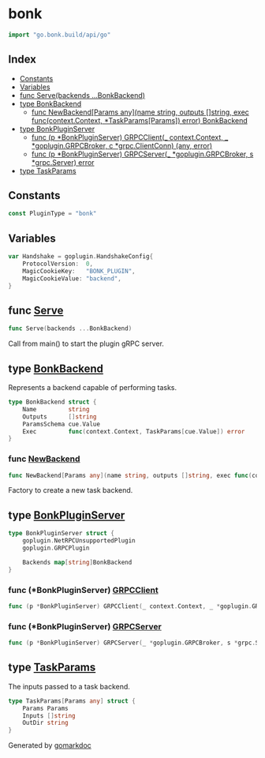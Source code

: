 <!-- Code generated by gomarkdoc. DO NOT EDIT -->

# bonk

```go
import "go.bonk.build/api/go"
```

## Index

- [Constants](<#constants>)
- [Variables](<#variables>)
- [func Serve\(backends ...BonkBackend\)](<#Serve>)
- [type BonkBackend](<#BonkBackend>)
  - [func NewBackend\[Params any\]\(name string, outputs \[\]string, exec func\(context.Context, \*TaskParams\[Params\]\) error\) BonkBackend](<#NewBackend>)
- [type BonkPluginServer](<#BonkPluginServer>)
  - [func \(p \*BonkPluginServer\) GRPCClient\(\_ context.Context, \_ \*goplugin.GRPCBroker, c \*grpc.ClientConn\) \(any, error\)](<#BonkPluginServer.GRPCClient>)
  - [func \(p \*BonkPluginServer\) GRPCServer\(\_ \*goplugin.GRPCBroker, s \*grpc.Server\) error](<#BonkPluginServer.GRPCServer>)
- [type TaskParams](<#TaskParams>)


## Constants

<a name="PluginType"></a>

```go
const PluginType = "bonk"
```

## Variables

<a name="Handshake"></a>

```go
var Handshake = goplugin.HandshakeConfig{
    ProtocolVersion:  0,
    MagicCookieKey:   "BONK_PLUGIN",
    MagicCookieValue: "backend",
}
```

<a name="Serve"></a>
## func [Serve](<https://github.com/bonk-build/bonk/blob/aba5290/api/go/plugin.go#L77>)

```go
func Serve(backends ...BonkBackend)
```

Call from main\(\) to start the plugin gRPC server.

<a name="BonkBackend"></a>
## type [BonkBackend](<https://github.com/bonk-build/bonk/blob/aba5290/api/go/plugin.go#L38-L43>)

Represents a backend capable of performing tasks.

```go
type BonkBackend struct {
    Name         string
    Outputs      []string
    ParamsSchema cue.Value
    Exec         func(context.Context, TaskParams[cue.Value]) error
}
```

<a name="NewBackend"></a>
### func [NewBackend](<https://github.com/bonk-build/bonk/blob/aba5290/api/go/plugin.go#L46-L50>)

```go
func NewBackend[Params any](name string, outputs []string, exec func(context.Context, *TaskParams[Params]) error) BonkBackend
```

Factory to create a new task backend.

<a name="BonkPluginServer"></a>
## type [BonkPluginServer](<https://github.com/bonk-build/bonk/blob/aba5290/api/go/plugin.go#L103-L108>)



```go
type BonkPluginServer struct {
    goplugin.NetRPCUnsupportedPlugin
    goplugin.GRPCPlugin

    Backends map[string]BonkBackend
}
```

<a name="BonkPluginServer.GRPCClient"></a>
### func \(\*BonkPluginServer\) [GRPCClient](<https://github.com/bonk-build/bonk/blob/aba5290/api/go/plugin.go#L119-L123>)

```go
func (p *BonkPluginServer) GRPCClient(_ context.Context, _ *goplugin.GRPCBroker, c *grpc.ClientConn) (any, error)
```



<a name="BonkPluginServer.GRPCServer"></a>
### func \(\*BonkPluginServer\) [GRPCServer](<https://github.com/bonk-build/bonk/blob/aba5290/api/go/plugin.go#L110>)

```go
func (p *BonkPluginServer) GRPCServer(_ *goplugin.GRPCBroker, s *grpc.Server) error
```



<a name="TaskParams"></a>
## type [TaskParams](<https://github.com/bonk-build/bonk/blob/aba5290/api/go/plugin.go#L31-L35>)

The inputs passed to a task backend.

```go
type TaskParams[Params any] struct {
    Params Params
    Inputs []string
    OutDir string
}
```

Generated by [gomarkdoc](<https://github.com/princjef/gomarkdoc>)
